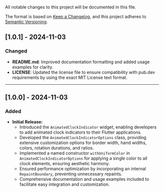 All notable changes to this project will be documented in this file.

The format is based on [Keep a Changelog](https://keepachangelog.com/en/1.0.0/),
and this project adheres to [Semantic Versioning](https://semver.org/spec/v2.0.0.html).

## [1.0.1] - 2024-11-03
### Changed
- **README.md**: Improved documentation formatting and added usage examples for clarity.
- **LICENSE**: Updated the license file to ensure compatibility with pub.dev requirements by using the exact MIT License text format.

---

## [1.0.0] - 2024-11-03
### Added
- **Initial Release:**
  - Introduced the `AnimatedClockIndicator` widget, enabling developers to add animated clock indicators to their Flutter applications.
  - Developed the `AnimatedClockIndicatorOptions` class, providing extensive customization options for border width, hand widths, colors, rotation durations, and ratios.
  - Implemented a named constructor `withUniformColor` in `AnimatedClockIndicatorOptions` for applying a single color to all clock elements, ensuring aesthetic harmony.
  - Ensured performance optimization by incorporating an internal `RepaintBoundary`, preventing unnecessary repaints.
  - Comprehensive documentation and usage examples included to facilitate easy integration and customization.

